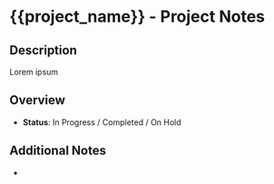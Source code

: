 # {{project_name}} - Project Notes

## Description
Lorem ipsum

## Overview
- **Status**: In Progress / Completed / On Hold

## Additional Notes
- 
